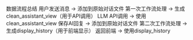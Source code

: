 数据流程总结
用户发送消息 → 添加到原始对话文件
第一次工作流处理 → 生成clean_assistant_view（用于API调用）
LLM API调用 → 使用clean_assistant_view
保存AI回复 → 添加到原始对话文件
第二次工作流处理 → 生成display_history（用于前端显示）
返回前端 → 使用display_history